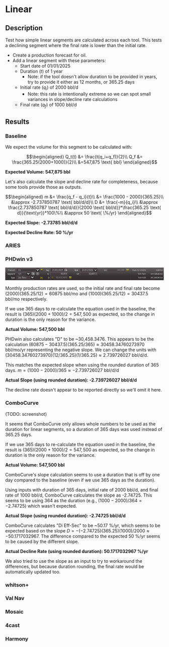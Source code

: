 # Linear

## Description

Test how simple linear segments are calculated across each tool. This tests a declining segment where the final rate is lower than the initial rate.

- Create a production forecast for oil.
- Add a linear segment with these parameters:
  - Start date of 01/01/2025
  - Duration ($t$) of 1 year
    - Note: if the tool doesn't allow duration to be provided in years, try to provide it either as 12 months, or 365.25 days
  - Initial rate ($q_i$) of 2000 bbl/d
    - Note: this rate is intentionally extreme so we can spot small variances in slope/decline rate calculations
  - Final rate ($q_f$) of 1000 bbl/d

## Results

### Baseline

We expect the volume for this segment to be calculated with:

```math
\begin{aligned}
Q_t(t) &= \frac{t(q_i+q_f)}{2}\\
Q_f &= \frac{365.25(2000+1000)}{2}\\
&=547,875 \text{ bbl}
\end{aligned}
```

**Expected Volume: 547,875 bbl**

Let's also calculate the slope and decline rate for completeness, because some tools provide those as outputs.

```math
\begin{aligned}
m &= \frac{q_f - q_i}{t}\\
&= \frac{1000 - 2000}{365.25}\\
&\approx -2.737850787 \text{ bbl/d/d}\\
D &= \frac{-m}{q_i}\\
&\approx \frac{2.737850787 \text{ bbl/d/d}}{2000 \text{ bbl/d}}*\frac{365.25 \text{ d}}{\text{yr}}*100\%\\
&\approx 50 \text{ \%/yr}
\end{aligned}
```

**Expected Slope: -2.73785 bbl/d/d**

**Expected Decline Rate: 50 %/yr**

### ARIES

### PHDwin v3

![PHDwin v3 linear segment](phdwin.png)

Monthly production rates are used, so the initial rate and final rate become $(2000)(365.25/12)=60875 \text{ bbl/mo}$ and $(1000)(365.25/12)=30437.5 \text{ bbl/mo}$ respectively.

If we use 365 days to re-calculate the equation used in the baseline, the result is $(365)(2000+1000)/2=547,500$ as expected, so the change in duration is the only reason for the variance.

**Actual Volume: 547,500 bbl**

PHDwin also calculates "D" to be ~30,458.3476. This appears to be the calculation $(60875-30437.5)(365.25/365)\approx30458.34760273970 \text{ bbl/mo/yr}$ representing the negative slope. We can change the units with $(30458.34760273970)(12/365.25)(1/365.25)\approx2.739726027 \text{ bbl/d/d}$.

This matches the expected slope when using the rounded duration of 365 days. $m = (1000 - 2000)/365 \approx -2.739726027 \text{ bbl/d/d}$

**Actual Slope (using rounded duration): -2.739726027 bbl/d/d**

The decline rate doesn't appear to be reported directly so we'll omit it here.

### ComboCurve

(TODO: screenshot)

It seems that ComboCurve only allows whole numbers to be used as the duration for linear segments, so a duration of 365 days was used instead of 365.25 days.

If we use 365 days to re-calculate the equation used in the baseline, the result is $(365)(2000+1000)/2=547,500$ as expected, so the change in duration is the only reason for the variance.

**Actual Volume: 547,500 bbl**

ComboCurve's slope calculation seems to use a duration that is off by one day compared to the baseline (even if we use 365 days as the duration).

Using inputs with duration of 365 days, initial rate of 2000 bbl/d, and final rate of 1000 bbl/d, ComboCurve calculates the slope as -2.74725. This seems to be using 364 as the duration (e.g., $(1000 - 2000)/364 = -2.74725$) which wasn't expected.

**Actual Slope (using rounded duration): -2.74725 bbl/d/d**

ComboCurve calculates "Di Eff-Sec" to be ~50.17 %/yr, which seems to be expected based on the slope $D = -(-2.74725)(365.25)(1000)/2000 \approx -50.1717032967$. The difference compared to the expected 50 %/yr seems to be caused by the different slope.

**Actual Decline Rate (using rounded duration): 50.1717032967 %/yr**

We also tried to use the slope as an input to try to workaround the differences, but because duration rounding, the final rate would be automatically updated too.

### whitson+

### Val Nav

### Mosaic

### 4cast

### Harmony
